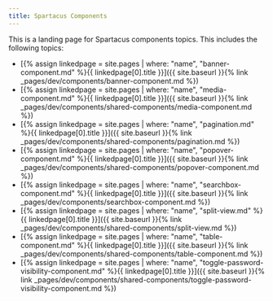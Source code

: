 ```yaml
---
title: Spartacus Components
---
```


This is a landing page for Spartacus components topics. This includes the following topics:

- [{% assign linkedpage = site.pages | where: "name", "banner-component.md" %}{{ linkedpage[0].title }}]({{ site.baseurl }}{% link _pages/dev/components/banner-component.md %})
- [{% assign linkedpage = site.pages | where: "name", "media-component.md" %}{{ linkedpage[0].title }}]({{ site.baseurl }}{% link _pages/dev/components/shared-components/media-component.md %})
- [{% assign linkedpage = site.pages | where: "name", "pagination.md" %}{{ linkedpage[0].title }}]({{ site.baseurl }}{% link _pages/dev/components/shared-components/pagination.md %})
- [{% assign linkedpage = site.pages | where: "name", "popover-component.md" %}{{ linkedpage[0].title }}]({{ site.baseurl }}{% link _pages/dev/components/shared-components/popover-component.md %})
- [{% assign linkedpage = site.pages | where: "name", "searchbox-component.md" %}{{ linkedpage[0].title }}]({{ site.baseurl }}{% link _pages/dev/components/searchbox-component.md %})
- [{% assign linkedpage = site.pages | where: "name", "split-view.md" %}{{ linkedpage[0].title }}]({{ site.baseurl }}{% link _pages/dev/components/shared-components/split-view.md %})
- [{% assign linkedpage = site.pages | where: "name", "table-component.md" %}{{ linkedpage[0].title }}]({{ site.baseurl }}{% link _pages/dev/components/shared-components/table-component.md %})
- [{% assign linkedpage = site.pages | where: "name", "toggle-password-visibility-component.md" %}{{ linkedpage[0].title }}]({{ site.baseurl }}{% link _pages/dev/components/shared-components/toggle-password-visibility-component.md %})
